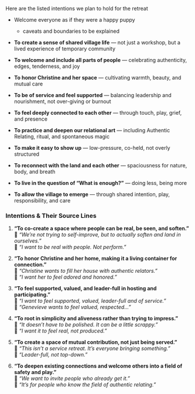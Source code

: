 
Here are the listed intentions we plan to hold for the retreat

- Welcome everyone as if they were a happy puppy
	- caveats and boundaries to be explained

- **To create a sense of shared village life** — not just a workshop, but a lived experience of temporary community
    
- **To welcome and include all parts of people** — celebrating authenticity, edges, tenderness, and joy
    
- **To honor Christine and her space** — cultivating warmth, beauty, and mutual care
    
- **To be of service and feel supported** — balancing leadership and nourishment, not over-giving or burnout
    
- **To feel deeply connected to each other** — through touch, play, grief, and presence
    
- **To practice and deepen our relational art** — including Authentic Relating, ritual, and spontaneous magic
    
- **To make it easy to show up** — low-pressure, co-held, not overly structured
    
- **To reconnect with the land and each other** — spaciousness for nature, body, and breath
    
- **To live in the question of “What is enough?”** — doing less, being more
    
- **To allow the village to emerge** — through shared intention, play, responsibility, and care


### **Intentions & Their Source Lines**

1. **“To co-create a space where people can be real, be seen, and soften.”**  
    🔹 _“We’re not trying to self-improve, but to actually soften and land in ourselves.”_  
    🔹 _“I want to be real with people. Not perform.”_
    
2. **“To honor Christine and her home, making it a living container for connection.”**  
    🔹 _“Christine wants to fill her house with authentic relators.”_  
    🔹 _“I want her to feel adored and honored.”_
    
3. **“To feel supported, valued, and leader-full in hosting and participating.”**  
    🔹 _“I want to feel supported, valued, leader-full and of service.”_  
    🔹 _“Genevieve wants to feel valued, respected…”_
    
4. **“To root in simplicity and aliveness rather than trying to impress.”**  
    🔹 _“It doesn’t have to be polished. It can be a little scrappy.”_  
    🔹 _“I want it to feel real, not produced.”_
    
5. **“To create a space of mutual contribution, not just being served.”**  
    🔹 _“This isn’t a service retreat. It’s everyone bringing something.”_  
    🔹 _“Leader-full, not top-down.”_
    
6. **“To deepen existing connections and welcome others into a field of safety and play.”**  
    🔹 _“We want to invite people who already get it.”_  
    🔹 _“It’s for people who know the field of authentic relating.”_